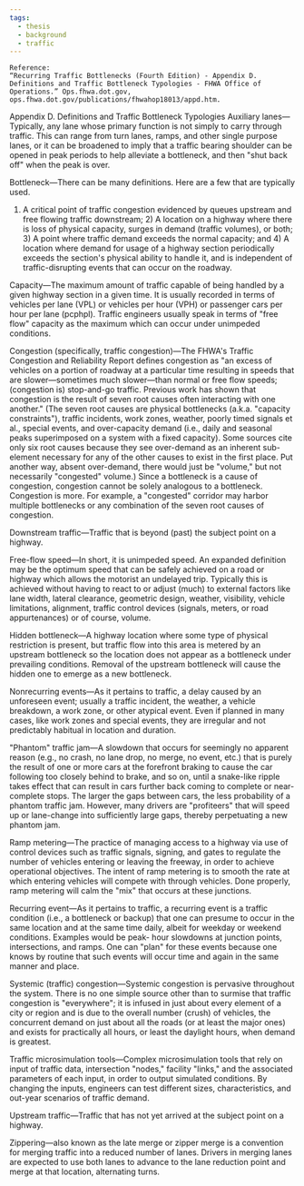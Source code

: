 ```yaml
---
tags:
  - thesis
  - background
  - traffic
---
```

```
Reference:
“Recurring Traffic Bottlenecks (Fourth Edition) - Appendix D. Definitions and Traffic Bottleneck Typologies - FHWA Office of Operations.” Ops.fhwa.dot.gov, ops.fhwa.dot.gov/publications/fhwahop18013/appd.htm.

```

Appendix D. Definitions and Traffic Bottleneck Typologies
Auxiliary lanes—Typically, any lane whose primary function is not simply to carry through traffic. This can range from turn lanes, ramps, and other single purpose lanes, or it can be broadened to imply that a traffic bearing shoulder can be opened in peak periods to help alleviate a bottleneck, and then "shut back off" when the peak is over.

Bottleneck—There can be many definitions. Here are a few that are typically used.

1) A critical point of traffic congestion evidenced by queues upstream and free flowing traffic downstream; 2) A location on a highway where there is loss of physical capacity, surges in demand (traffic volumes), or both; 3) A point where traffic demand exceeds the normal capacity; and 4) A location where demand for usage of a highway section periodically exceeds the section's physical ability to handle it, and is independent of traffic-disrupting events that can occur on the roadway.

Capacity—The maximum amount of traffic capable of being handled by a given highway section in a given time. It is usually recorded in terms of vehicles per lane (VPL) or vehicles per hour (VPH) or passenger cars per hour per lane (pcphpl). Traffic engineers usually speak in terms of "free flow" capacity as the maximum which can occur under unimpeded conditions.

Congestion (specifically, traffic congestion)—The FHWA's Traffic Congestion and Reliability Report defines congestion as "an excess of vehicles on a portion of roadway at a particular time resulting in speeds that are slower—sometimes much slower—than normal or free flow speeds; (congestion is) stop-and-go traffic. Previous work has shown that congestion is the result of seven root causes often interacting with one another." (The seven root causes are physical bottlenecks (a.k.a. "capacity constraints"), traffic incidents, work zones, weather, poorly timed signals et al., special events, and over-capacity demand (i.e., daily and seasonal peaks superimposed on a system with a fixed capacity). Some sources cite only six root causes because they see over-demand as an inherent sub-element necessary for any of the other causes to exist in the first place. Put another way, absent over-demand, there would just be "volume," but not necessarily "congested" volume.) Since a bottleneck is a cause of congestion, congestion cannot be solely analogous to a bottleneck. Congestion is more. For example, a "congested" corridor may harbor multiple bottlenecks or any combination of the seven root causes of congestion.

Downstream traffic—Traffic that is beyond (past) the subject point on a highway.

Free-flow speed—In short, it is unimpeded speed. An expanded definition may be the optimum speed that can be safely achieved on a road or highway which allows the motorist an undelayed trip. Typically this is achieved without having to react to or adjust (much) to external factors like lane width, lateral clearance, geometric design, weather, visibility, vehicle limitations, alignment, traffic control devices (signals, meters, or road appurtenances) or of course, volume.

Hidden bottleneck—A highway location where some type of physical restriction is present, but traffic flow into this area is metered by an upstream bottleneck so the location does not appear as a bottleneck under prevailing conditions. Removal of the upstream bottleneck will cause the hidden one to emerge as a new bottleneck.

Nonrecurring events—As it pertains to traffic, a delay caused by an unforeseen event; usually a traffic incident, the weather, a vehicle breakdown, a work zone, or other atypical event. Even if planned in many cases, like work zones and special events, they are irregular and not predictably habitual in location and duration.

"Phantom" traffic jam—A slowdown that occurs for seemingly no apparent reason (e.g., no crash, no lane drop, no merge, no event, etc.) that is purely the result of one or more cars at the forefront braking to cause the car following too closely behind to brake, and so on, until a snake-like ripple takes effect that can result in cars further back coming to complete or near-complete stops. The larger the gaps between cars, the less probability of a phantom traffic jam. However, many drivers are "profiteers" that will speed up or lane-change into sufficiently large gaps, thereby perpetuating a new phantom jam.

Ramp metering—The practice of managing access to a highway via use of control devices such as traffic signals, signing, and gates to regulate the number of vehicles entering or leaving the freeway, in order to achieve operational objectives. The intent of ramp metering is to smooth the rate at which entering vehicles will compete with through vehicles. Done properly, ramp metering will calm the "mix" that occurs at these junctions.

Recurring event—As it pertains to traffic, a recurring event is a traffic condition (i.e., a bottleneck or backup) that one can presume to occur in the same location and at the same time daily, albeit for weekday or weekend conditions. Examples would be peak- hour slowdowns at junction points, intersections, and ramps. One can "plan" for these events because one knows by routine that such events will occur time and again in the same manner and place.

Systemic (traffic) congestion—Systemic congestion is pervasive throughout the system. There is no one simple source other than to surmise that traffic congestion is "everywhere"; it is infused in just about every element of a city or region and is due to the overall number (crush) of vehicles, the concurrent demand on just about all the roads (or at least the major ones) and exists for practically all hours, or least the daylight hours, when demand is greatest.

Traffic microsimulation tools—Complex microsimulation tools that rely on input of traffic data, intersection "nodes," facility "links," and the associated parameters of each input, in order to output simulated conditions. By changing the inputs, engineers can test different sizes, characteristics, and out-year scenarios of traffic demand.

Upstream traffic—Traffic that has not yet arrived at the subject point on a highway.

Zippering—also known as the late merge or zipper merge is a convention for merging traffic into a reduced number of lanes. Drivers in merging lanes are expected to use both lanes to advance to the lane reduction point and merge at that location, alternating turns.